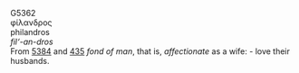 G5362  
φίλανδρος  
philandros  
*fil‘-an-dros*  
From [5384](g5384) and [435](g0435) *fond* *of* *man*, that is,
*affectionate* as a wife: - love their husbands.  
